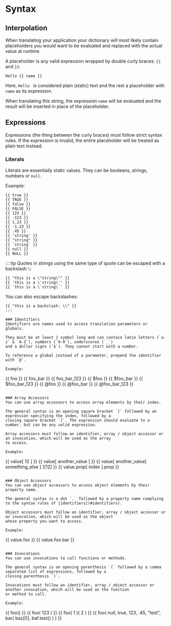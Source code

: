 # Syntax

## Interpolation
When translating your application your dictionary will most likely contain placeholders you would want to be evaluated
and replaced with the actual value at runtime.

A placeholder is any valid expression wrapped by double curly braces: `{{` and `}}`:

```
Hello {{ name }}
```

Here, `Hello ` is considered plain (static) text and the rest a placeholder with `name` as its expression.

When translating this string, the expression `name` will be evaluated and the result will be inserted in
place of the placeholder.

## Expressions
Expressions (the thing between the curly braces) must follow strict syntax rules. If the expression is invalid, the
entire placeholder will be treated as plain text instead.

### Literals
Literals are essentially static values. They can be booleans, strings, numbers or `null`.

Example:
```
{{ true }}
{{ TRUE }}
{{ false }}
{{ FALSE }}
{{ 123 }}
{{ -123 }}
{{ 1.23 }}
{{ -1.23 }}
{{ .45 }}
{{ 'string' }}
{{ "string" }}
{{ `string` }}
{{ null }}
{{ NULL }}
```

::: tip
Quotes in strings using the same type of quote can be escaped with a backslash `\`:
```
{{ "this is a \"string\"" }}
{{ 'this is a \'string\'' }}
{{ `this is a \`string\`` }}
```

You can also escape backslashes:
```
{{ "this is a backslash: \\" }}
:::

### Identifiers
Identifiers are names used to access translation parameters or globals.

They must be at least 1 symbol long and can contain latin letters (`a-z` & `A-Z`), numbers (`0-9`), underscores (`_`)
and a dollar signs (`$`). They cannot start with a number.

To reference a global instead of a parameter, prepend the identifier with `@`.

Example:
```
{{ foo }}
{{ foo_bar }}
{{ foo_bar_123 }}
{{ $foo }}
{{ $foo_bar }}
{{ $foo_bar_123 }}
{{ @foo }}
{{ @foo_bar }}
{{ @foo_bar_123 }}
```

### Array Accessors
You can use array accessors to access array elements by their index.

The general syntax is an opening square bracket `[` followed by an expression specifying the index, followed by a
closing square bracket `]`. The expression should evaluate to a number, but can be any valid expression.

Array accessors must follow an identifier, array / object accessor or an invocation, which will be used as the array
to access.

Example:
```
{{ value[ 12 ] }}
{{ value[ another_value ] }}
{{ value[ another_value[ something_else ] ][12] }}
{{ value.prop[ index ].prop }}
```

### Object Accessors
You can use object accessors to access object elements by their property name.

The general syntax is a dot `.` followed by a property name complying to the syntax rules of [identifiers](#identifiers).

Object accessors must follow an identifier, array / object accessor or an invocation, which will be used as the object
whose property you want to access.

Example:
```
{{ value.foo }}
{{ value.foo.bar }}
```

### Invocations
You can use invocations to call functions or methods.

The general syntax is an opening parenthesis `(` followed by a comma separated list of expressions, followed by a
closing parenthesis `)`.

Invocations must follow an identifier, array / object accessor or another invocation, which will be used as the function
or method to call.

Example:
```
{{ foo() }}
{{ foo( 123 ) }}
{{ foo( 1 )( 2 ) }}
{{ foo( null, true, 123, .45, "test", bar( baz[0], baf.test() ) ) }}
```
